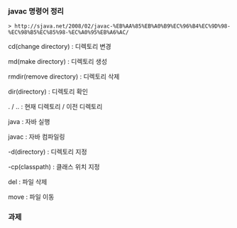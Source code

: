 ### javac 명령어 정리

    > http://sjava.net/2008/02/javac-%EB%AA%85%EB%A0%B9%EC%96%B4%EC%9D%98-%EC%98%B5%EC%85%98-%EC%A0%95%EB%A6%AC/

  cd(change directory)    : 디렉토리 변경
  
  md(make directory)      : 디렉토리 생성    
  
  rmdir(remove directory) : 디렉토리 삭제
  
  dir(directory)          : 디렉토리 확인
  
  . / ..                    : 현재 디렉토리 / 이전 디렉토리
  
  java                    : 자바 실행
  
  javac                   : 자바 컴파일링
  
  -d(directory)           : 디렉토리 지정
  
  -cp(classpath)          : 클래스 위치 지정
  
  del                     : 파일 삭제
  
  move                    : 파일 이동    
    
### 과제
